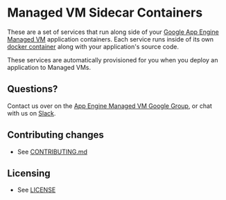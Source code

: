 # Managed VM Sidecar Containers

These are a set of services that run along side of your [Google App Engine Managed VM](https://cloud.google.com/appengine/docs/managed-vms/) application containers.  Each service runs inside of its own [docker container](https://www.docker.com/what-docker) along with your application's source code.  

These services are automatically provisioned for you when you deploy an application to Managed VMs. 


## Questions?

Contact us over on the [App Engine Managed VM Google Group](https://groups.google.com/forum/#!forum/app-engine-managed-vms), or chat with us on [Slack](https://googlecloud-community.slack.com/messages/app-engine/).


## Contributing changes

* See [CONTRIBUTING.md](CONTRIBUTING.md)


## Licensing

* See [LICENSE](LICENSE)

